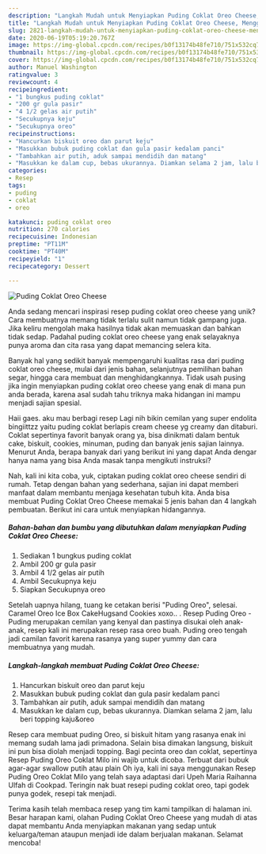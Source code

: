 ```yaml
---
description: "Langkah Mudah untuk Menyiapkan Puding Coklat Oreo Cheese, Menggugah Selera"
title: "Langkah Mudah untuk Menyiapkan Puding Coklat Oreo Cheese, Menggugah Selera"
slug: 2821-langkah-mudah-untuk-menyiapkan-puding-coklat-oreo-cheese-menggugah-selera
date: 2020-06-19T05:19:20.767Z
image: https://img-global.cpcdn.com/recipes/b0f13174b48fe710/751x532cq70/puding-coklat-oreo-cheese-foto-resep-utama.jpg
thumbnail: https://img-global.cpcdn.com/recipes/b0f13174b48fe710/751x532cq70/puding-coklat-oreo-cheese-foto-resep-utama.jpg
cover: https://img-global.cpcdn.com/recipes/b0f13174b48fe710/751x532cq70/puding-coklat-oreo-cheese-foto-resep-utama.jpg
author: Manuel Washington
ratingvalue: 3
reviewcount: 4
recipeingredient:
- "1 bungkus puding coklat"
- "200 gr gula pasir"
- "4 1/2 gelas air putih"
- "Secukupnya keju"
- "Secukupnya oreo"
recipeinstructions:
- "Hancurkan biskuit oreo dan parut keju"
- "Masukkan bubuk puding coklat dan gula pasir kedalam panci"
- "Tambahkan air putih, aduk sampai mendidih dan matang"
- "Masukkan ke dalam cup, bebas ukurannya. Diamkan selama 2 jam, lalu beri topping kaju&amp;oreo"
categories:
- Resep
tags:
- puding
- coklat
- oreo

katakunci: puding coklat oreo 
nutrition: 270 calories
recipecuisine: Indonesian
preptime: "PT11M"
cooktime: "PT40M"
recipeyield: "1"
recipecategory: Dessert

---
```



![Puding Coklat Oreo Cheese](https://img-global.cpcdn.com/recipes/b0f13174b48fe710/751x532cq70/puding-coklat-oreo-cheese-foto-resep-utama.jpg)

Anda sedang mencari inspirasi resep puding coklat oreo cheese yang unik? Cara membuatnya memang tidak terlalu sulit namun tidak gampang juga. Jika keliru mengolah maka hasilnya tidak akan memuaskan dan bahkan tidak sedap. Padahal puding coklat oreo cheese yang enak selayaknya punya aroma dan cita rasa yang dapat memancing selera kita.

Banyak hal yang sedikit banyak mempengaruhi kualitas rasa dari puding coklat oreo cheese, mulai dari jenis bahan, selanjutnya pemilihan bahan segar, hingga cara membuat dan menghidangkannya. Tidak usah pusing jika ingin menyiapkan puding coklat oreo cheese yang enak di mana pun anda berada, karena asal sudah tahu triknya maka hidangan ini mampu menjadi sajian spesial.

Haii gaes. aku mau berbagi resep Lagi nih bikin cemilan yang super endolita bingiittzz yaitu puding coklat berlapis cream cheese yg creamy dan ditaburi. Coklat sepertinya favorit banyak orang ya, bisa dinikmati dalam bentuk cake, biskuit, cookies, minuman, puding dan banyak jenis sajian lainnya. Menurut Anda, berapa banyak dari yang berikut ini yang dapat Anda dengar hanya nama yang bisa Anda masak tanpa mengikuti instruksi?


Nah, kali ini kita coba, yuk, ciptakan puding coklat oreo cheese sendiri di rumah. Tetap dengan bahan yang sederhana, sajian ini dapat memberi manfaat dalam membantu menjaga kesehatan tubuh kita. Anda bisa membuat Puding Coklat Oreo Cheese memakai 5 jenis bahan dan 4 langkah pembuatan. Berikut ini cara untuk menyiapkan hidangannya.

<!--inarticleads1-->

##### Bahan-bahan dan bumbu yang dibutuhkan dalam menyiapkan Puding Coklat Oreo Cheese:

1. Sediakan 1 bungkus puding coklat
1. Ambil 200 gr gula pasir
1. Ambil 4 1/2 gelas air putih
1. Ambil Secukupnya keju
1. Siapkan Secukupnya oreo


Setelah uapnya hilang, tuang ke cetakan berisi &#34;Puding Oreo&#34;, selesai. Caramel Oreo Ice Box CakeHugsand Cookies xoxo.. . Resep Puding Oreo - Puding merupakan cemilan yang kenyal dan pastinya disukai oleh anak-anak, resep kali ini merupakan resep rasa oreo buah. Puding oreo tengah jadi camilan favorit karena rasanya yang super yummy dan cara membuatnya yang mudah. 

<!--inarticleads2-->

##### Langkah-langkah membuat Puding Coklat Oreo Cheese:

1. Hancurkan biskuit oreo dan parut keju
1. Masukkan bubuk puding coklat dan gula pasir kedalam panci
1. Tambahkan air putih, aduk sampai mendidih dan matang
1. Masukkan ke dalam cup, bebas ukurannya. Diamkan selama 2 jam, lalu beri topping kaju&amp;oreo


Resep cara membuat puding Oreo, si biskuit hitam yang rasanya enak ini memang sudah lama jadi primadona. Selain bisa dimakan langsung, biskuit ini pun bisa diolah menjadi topping. Bagi pecinta oreo dan coklat, sepertinya Resep Puding Oreo Coklat Milo ini wajib untuk dicoba. Terbuat dari bubuk agar-agar swallow putih atau plain Oh iya, kali ini saya menggunakan Resep Puding Oreo Coklat Milo yang telah saya adaptasi dari Upeh Maria Raihanna Ulfah di Cookpad. Teringin nak buat resepi puding coklat oreo, tapi godek punya godek, resepi tak menjadi. 

Terima kasih telah membaca resep yang tim kami tampilkan di halaman ini. Besar harapan kami, olahan Puding Coklat Oreo Cheese yang mudah di atas dapat membantu Anda menyiapkan makanan yang sedap untuk keluarga/teman ataupun menjadi ide dalam berjualan makanan. Selamat mencoba!
